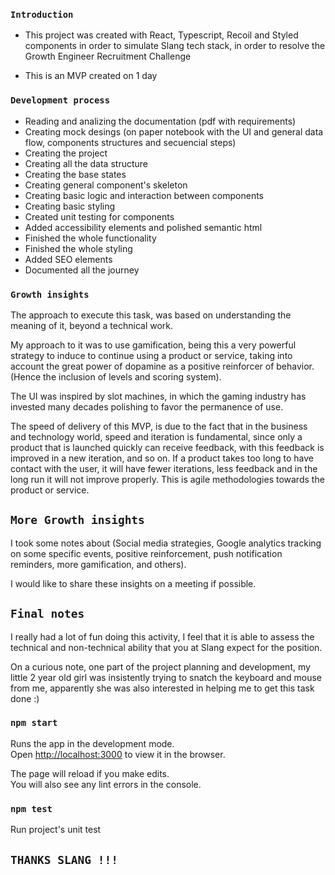 ### `Introduction`

* This project was created with React, Typescript, Recoil and Styled components in order to simulate Slang tech stack,
in order to resolve the Growth Engineer Recruitment Challenge

* This is an MVP created on 1 day

### `Development process`

* Reading and analizing the documentation (pdf with requirements)
* Creating mock desings (on paper notebook with the UI and general data flow, components structures and secuencial steps)
* Creating the project
* Creating all the data structure
* Creating the base states
* Creating general component's skeleton
* Creating basic logic and interaction between components
* Creating basic styling
* Created unit testing for components
* Added accessibility elements and polished semantic html
* Finished the whole functionality
* Finished the whole styling
* Added SEO elements
* Documented all the journey

### `Growth insights`

The approach to execute this task, was based on understanding the meaning of it, beyond a technical work.

My approach to it was to use gamification, being this a very powerful strategy to induce to continue using a product or service, taking into account the great power of dopamine as a positive reinforcer of behavior. (Hence the inclusion of levels and scoring system).

The UI was inspired by slot machines, in which the gaming industry has invested many decades polishing to favor the permanence of use.

The speed of delivery of this MVP, is due to the fact that in the business and technology world, speed and iteration is fundamental, since only a product that is launched quickly can receive feedback, with this feedback is improved in a new iteration, and so on. If a product takes too long to have contact with the user, it will have fewer iterations, less feedback and in the long run it will not improve properly. This is agile methodologies towards the product or service.

## `More Growth insights`

I took some notes about (Social media strategies, Google analytics tracking on some specific events, positive reinforcement, 
push notification reminders, more gamification, and others).

I would like to share these insights on a meeting if possible.

## `Final notes`

I really had a lot of fun doing this activity, I feel that it is able to assess the technical and non-technical ability that you at Slang expect for the position.

On a curious note, one part of the project planning and development, my little 2 year old girl was insistently trying to snatch the keyboard and mouse from me, apparently she was also interested in helping me to get this task done :) 

### `npm start`

Runs the app in the development mode.\
Open [http://localhost:3000](http://localhost:3000) to view it in the browser.

The page will reload if you make edits.\
You will also see any lint errors in the console.

### `npm test`

Run project's unit test

## `THANKS SLANG !!!`
